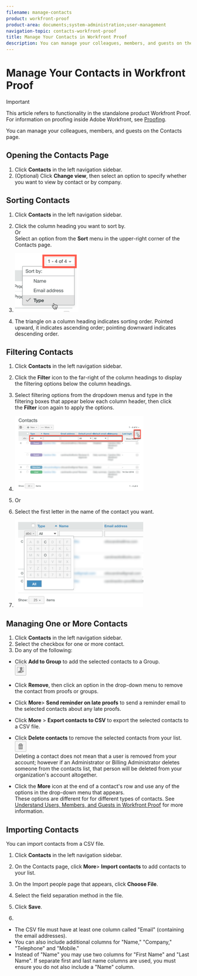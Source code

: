 ```yaml
---
filename: manage-contacts
product: workfront-proof
product-area: documents;system-administration;user-management
navigation-topic: contacts-workfront-proof
title: Manage Your Contacts in Workfront Proof
description: You can manage your colleagues, members, and guests on the Contacts page.
---
```


# Manage Your Contacts in Workfront Proof

>[!IMPORTANT]
>
>This article refers to functionality in the standalone product Workfront Proof. For information on proofing inside Adobe Workfront, see [Proofing](../../../review-and-approve-work/proofing/proofing.md).

You can manage your colleagues, members, and guests on the Contacts page.

## Opening the Contacts Page

1. Click **Contacts** in the left navigation sidebar.
1. (Optional) Click **Change view**, then select an option to specify whether you want to view by contact or by company.

## Sorting Contacts

1. Click **Contacts** in the left navigation sidebar.
1. Click the column heading you want to sort by.  
   Or  
   Select an option from the **Sort** menu in the upper-right corner of the Contacts page.

1. ![Contacts_page-Sort_menu.png](assets/contacts-page-sort-menu.png)

1. The triangle on a column heading indicates sorting order. Pointed upward, it indicates ascending order; pointing downward indicates descending order.

## Filtering Contacts

1. Click **Contacts** in the left navigation sidebar.
1. Click the&nbsp;**Filter**&nbsp;icon&nbsp;to the far-right of the column headings to display the filtering options below the column headings.
1. Select filtering options from the dropdown menus and type in the filtering boxes that appear below each column header, then click the&nbsp;**Filter**&nbsp;icon again to apply the options.
1. ![Contacts_page-Filtering_options.png](assets/contacts-page-filtering-options-350x205.png)

1. Or
1. Select the first letter in the name of the contact you want.  
1. ![Contacts_page-filtering_by_letter.png](assets/contacts-page-filtering-by-letter-350x238.png)

## Managing One or More Contacts

1. Click **Contacts** in the left navigation sidebar.
1. Select the checkbox for one or more contact.
1. Do any of the following:

  * Click **Add to Group** to add the selected contacts to a Group.  
    ![Add_to_Group_btn.png](assets/add-to-group-btn.png)

  * Click **Remove**, then click an option in the drop-down menu to remove the contact from proofs or groups.
  * Click **More**>&nbsp;**Send reminder on late proofs** to send a reminder email to the selected contacts about any late proofs.
  
  * Click **More** > **Export contacts to CSV** to export the selected contacts to a CSV file.
  
  * Click **Delete contacts** to remove the selected contacts from your list.  
    ![Trash_button.png](assets/trash-button.png)  
    Deleting a contact does not mean that a user is removed from your account; however if an Administrator or Billing Administrator deletes someone from the contacts list, that person will be deleted from your organization's account altogether.
  
  * Click the **More** icon at the end of a contact's row and use any of the options in the drop-down menu that appears.  
    These options are different for for different types of contacts. See [Understand Users, Members, and Guests in Workfront Proof](../../../workfront-proof/wp-mnguserscontacts/contacts/use-members-guests.md) for more information.

## Importing Contacts

You can import contacts from a CSV file.

1. Click **Contacts** in the left navigation sidebar.
1. On the Contacts page, click **More**> **Import contacts** to add contacts to your list.

1. On the Import people page that appears, click **Choose File**.
1. Select the field separation method in the file.
1. Click **Save**.
1.

  * The CSV file must have at least one column called "Email" (containing the email addresses).
  * You can also include additional columns for "Name," "Company," "Telephone" and "Mobile."
  * Instead of "Name" you may use two columns for "First Name" and "Last Name". If separate first and last name columns are used, you must ensure you do not also include a "Name" column.

